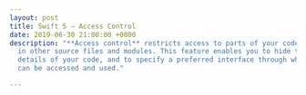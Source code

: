 ```yaml
---
layout: post
title: Swift 5 — Access Control
date: 2019-06-30 21:00:00 +0000
description: "**Access control** restricts access to parts of your code from code
  in other source files and modules. This feature enables you to hide the implementation
  details of your code, and to specify a preferred interface through which that code
  can be accessed and used."

---
```

